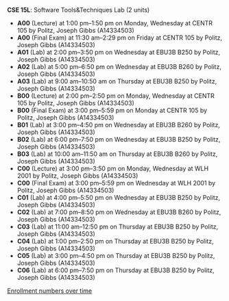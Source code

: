 **CSE 15L**: Software Tools&Techniques Lab (2 units)

- **A00** (Lecture) at 1:00 pm–1:50 pm on Monday, Wednesday at CENTR 105 by Politz, Joseph Gibbs (A14334503)
- **A00** (Final Exam) at 11:30 am–2:29 pm on Friday at CENTR 105 by Politz, Joseph Gibbs (A14334503)
- **A01** (Lab) at 2:00 pm–3:50 pm on Wednesday at EBU3B B250 by Politz, Joseph Gibbs (A14334503)
- **A02** (Lab) at 5:00 pm–6:50 pm on Wednesday at EBU3B B260 by Politz, Joseph Gibbs (A14334503)
- **A03** (Lab) at 9:00 am–10:50 am on Thursday at EBU3B B250 by Politz, Joseph Gibbs (A14334503)
- **B00** (Lecture) at 2:00 pm–2:50 pm on Monday, Wednesday at CENTR 105 by Politz, Joseph Gibbs (A14334503)
- **B00** (Final Exam) at 3:00 pm–5:59 pm on Monday at CENTR 105 by Politz, Joseph Gibbs (A14334503)
- **B01** (Lab) at 3:00 pm–4:50 pm on Wednesday at EBU3B B260 by Politz, Joseph Gibbs (A14334503)
- **B02** (Lab) at 6:00 pm–7:50 pm on Wednesday at EBU3B B250 by Politz, Joseph Gibbs (A14334503)
- **B03** (Lab) at 10:00 am–11:50 am on Thursday at EBU3B B260 by Politz, Joseph Gibbs (A14334503)
- **C00** (Lecture) at 3:00 pm–3:50 pm on Monday, Wednesday at WLH 2001 by Politz, Joseph Gibbs (A14334503)
- **C00** (Final Exam) at 3:00 pm–5:59 pm on Wednesday at WLH 2001 by Politz, Joseph Gibbs (A14334503)
- **C01** (Lab) at 4:00 pm–5:50 pm on Wednesday at EBU3B B250 by Politz, Joseph Gibbs (A14334503)
- **C02** (Lab) at 7:00 pm–8:50 pm on Wednesday at EBU3B B260 by Politz, Joseph Gibbs (A14334503)
- **C03** (Lab) at 11:00 am–12:50 pm on Thursday at EBU3B B250 by Politz, Joseph Gibbs (A14334503)
- **C04** (Lab) at 1:00 pm–2:50 pm on Thursday at EBU3B B250 by Politz, Joseph Gibbs (A14334503)
- **C05** (Lab) at 3:00 pm–4:50 pm on Thursday at EBU3B B250 by Politz, Joseph Gibbs (A14334503)
- **C06** (Lab) at 6:00 pm–7:50 pm on Thursday at EBU3B B250 by Politz, Joseph Gibbs (A14334503)

[Enrollment numbers over time](./CSE15L.tsv)
